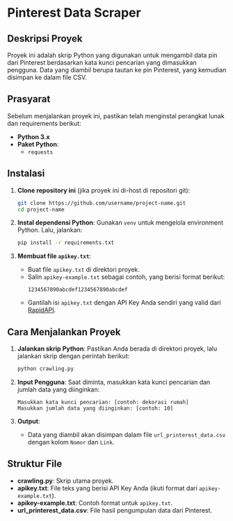 # Pinterest Data Scraper

## Deskripsi Proyek
Proyek ini adalah skrip Python yang digunakan untuk mengambil data pin dari Pinterest berdasarkan kata kunci pencarian yang dimasukkan pengguna. Data yang diambil berupa tautan ke pin Pinterest, yang kemudian disimpan ke dalam file CSV.

## Prasyarat
Sebelum menjalankan proyek ini, pastikan telah menginstal perangkat lunak dan requirements berikut:
- **Python 3.x**
- **Paket Python**:
  - `requests`

## Instalasi

1. **Clone repository ini** (jika proyek ini di-host di repositori git):
   ```bash
   git clone https://github.com/username/project-name.git
   cd project-name
   ```

2. **Instal dependensi Python**:
   Gunakan `venv` untuk mengelola environment Python. Lalu, jalankan:
   ```bash
   pip install -r requirements.txt
   ```

3. **Membuat file `apikey.txt`**:
   - Buat file `apikey.txt` di direktori proyek.
   - Salin `apikey-example.txt` sebagai contoh, yang berisi format berikut:
     ```
     1234567890abcdef1234567890abcdef
     ```
   - Gantilah isi `apikey.txt` dengan API Key Anda sendiri yang valid dari [RapidAPI](https://rapidapi.com).

## Cara Menjalankan Proyek

1. **Jalankan skrip Python**:
   Pastikan Anda berada di direktori proyek, lalu jalankan skrip dengan perintah berikut:
   ```bash
   python crawling.py
   ```

2. **Input Pengguna**:
   Saat diminta, masukkan kata kunci pencarian dan jumlah data yang diinginkan:
   ```
   Masukkan kata kunci pencarian: [contoh: dekorasi rumah]
   Masukkan jumlah data yang diinginkan: [contoh: 10]
   ```

3. **Output**:
   - Data yang diambil akan disimpan dalam file `url_printerest_data.csv` dengan kolom `Nomor` dan `Link`.

## Struktur File
- **crawling.py**: Skrip utama proyek.
- **apikey.txt**: File teks yang berisi API Key Anda (ikuti format dari `apikey-example.txt`).
- **apikey-example.txt**: Contoh format untuk `apikey.txt`.
- **url_printerest_data.csv**: File hasil pengumpulan data dari Pinterest.
